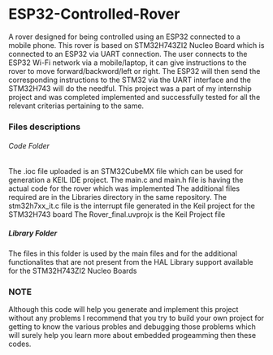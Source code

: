 # ESP32-Controlled-Rover
A rover designed for being controlled using an ESP32 connected to a mobile phone. 
This rover is based on STM32H743ZI2 Nucleo Board which is connected to an ESP32 via UART connection. The user connects to the ESP32 Wi-Fi network via
a mobile/laptop, it can give instructions to the rover to move forward/backword/left or right. The ESP32 will then send the corresponding
instructions to the STM32 via the UART interface and the STM32H743 will do the needful.
This project was a part of my internship project and was completed implemented and successfully tested for all the relevant criterias 
pertaining to the same.

### Files descriptions 
###### Code Folder
The .ioc file uploaded is an STM32CubeMX file which can be used for generation a KEIL IDE project.
The main.c and main.h file is having the actual code for the rover which was implemented
The additional files required are in the Libraries directory in the same repository.
The stm32h7xx_it.c file is the interrupt file generated in the Keil project for the STM32H743 board
The Rover_final.uvprojx is the Keil Project file

##### Library Folder
The files in this folder is used by the main files and for the additional functionalites that are not present from the HAL Library support 
available for the STM32H743ZI2 Nucleo Boards


### NOTE
Although this code will help you generate and implement this project without any problems I recommend that you try to build your 
own project for getting to know the various probles and debugging those problems which will surely help you learn more about embedded progeamming then these codes. 
